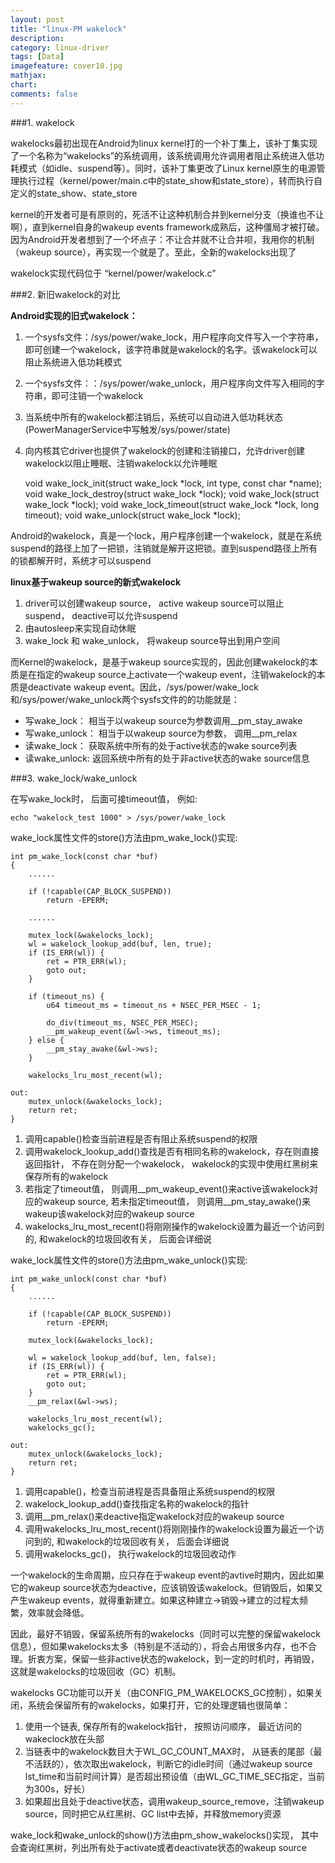 ```yaml
---
layout: post
title: "linux-PM wakelock"
description:
category: linux-driver
tags: [Data]
imagefeature: cover10.jpg
mathjax: 
chart:
comments: false
---
```


###1. wakelock  
  
wakelocks最初出现在Android为linux kernel打的一个补丁集上，该补丁集实现了一个名称为“wakelocks”的系统调用，该系统调用允许调用者阻止系统进入低功耗模式（如idle、suspend等）。同时，该补丁集更改了Linux kernel原生的电源管理执行过程（kernel/power/main.c中的state_show和state_store），转而执行自定义的state_show、state_store  
  
kernel的开发者可是有原则的，死活不让这种机制合并到kernel分支（换谁也不让啊），直到kernel自身的wakeup events framework成熟后，这种僵局才被打破。因为Android开发者想到了一个坏点子：不让合并就不让合并呗，我用你的机制（wakeup source），再实现一个就是了。至此，全新的wakelocks出现了  
  
wakelock实现代码位于 “kernel/power/wakelock.c”

###2. 新旧wakelock的对比  
  
**Android实现的旧式wakelock：**  

1. 一个sysfs文件：/sys/power/wake_lock，用户程序向文件写入一个字符串，即可创建一个wakelock，该字符串就是wakelock的名字。该wakelock可以阻止系统进入低功耗模式  
2. 一个sysfs文件：：/sys/power/wake_unlock，用户程序向文件写入相同的字符串，即可注销一个wakelock  
3. 当系统中所有的wakelock都注销后，系统可以自动进入低功耗状态(PowerManagerService中写触发/sys/power/state)  
4. 向内核其它driver也提供了wakelock的创建和注销接口，允许driver创建wakelock以阻止睡眠、注销wakelock以允许睡眠  

	void wake_lock_init(struct wake_lock *lock, int type, const char *name);
	void wake_lock_destroy(struct wake_lock *lock);
	void wake_lock(struct wake_lock *lock);
	void wake_lock_timeout(struct wake_lock *lock, long timeout);
	void wake_unlock(struct wake_lock *lock);
  
Android的wakelock，真是一个lock，用户程序创建一个wakelock，就是在系统suspend的路径上加了一把锁，注销就是解开这把锁。直到suspend路径上所有的锁都解开时，系统才可以suspend  
  
**linux基于wakeup source的新式wakelock**  
  
1. driver可以创建wakeup source， active wakeup source可以阻止suspend， deactive可以允许suspend  
2. 由autosleep来实现自动休眠  
3. wake_lock 和 wake_unlock， 将wakeup source导出到用户空间  
  
而Kernel的wakelock，是基于wakeup source实现的，因此创建wakelock的本质是在指定的wakeup source上activate一个wakeup event，注销wakelock的本质是deactivate wakeup event。因此，/sys/power/wake_lock和/sys/power/wake_unlock两个sysfs文件的的功能就是：

+ 写wake_lock： 相当于以wakeup source为参数调用\__pm_stay_awake  
+ 写wake_unlock： 相当于以wakeup source为参数， 调用\__pm_relax  
+ 读wake_lock： 获取系统中所有的处于active状态的wake source列表  
+ 读wake_unlock: 返回系统中所有的处于非active状态的wake source信息  
  
###3. wake_lock/wake_unlock  
  
在写wake_lock时， 后面可接timeout值， 例如:  
  
	echo "wakelock_test 1000" > /sys/power/wake_lock  
    
wake_lock属性文件的store()方法由pm_wake_lock()实现:  
  
	int pm_wake_lock(const char *buf)
	{
		......

		if (!capable(CAP_BLOCK_SUSPEND))
			return -EPERM;

		......
        
        mutex_lock(&wakelocks_lock);
		wl = wakelock_lookup_add(buf, len, true);
		if (IS_ERR(wl)) {
			ret = PTR_ERR(wl);
			goto out;
		}
        
		if (timeout_ns) {
			u64 timeout_ms = timeout_ns + NSEC_PER_MSEC - 1;

			do_div(timeout_ms, NSEC_PER_MSEC);
			__pm_wakeup_event(&wl->ws, timeout_ms);
		} else {
			__pm_stay_awake(&wl->ws);
		}

		wakelocks_lru_most_recent(wl);

 	out:
		mutex_unlock(&wakelocks_lock);
		return ret;
	}
    
1. 调用capable()检查当前进程是否有阻止系统suspend的权限  
2. 调用wakelock_lookup_add()查找是否有相同名称的wakelock，存在则直接返回指针， 不存在则分配一个wakelock， wakelock的实现中使用红黑树来保存所有的wakelock  
3. 若指定了timeout值， 则调用\__pm_wakeup_event()来active该wakelock对应的wakeup source, 若未指定timeout值， 则调用\__pm_stay_awake()来wakeup该wakelock对应的wakeup source  
4. wakelocks_lru_most_recent()将刚刚操作的wakelock设置为最近一个访问到的, 和wakelock的垃圾回收有关， 后面会详细说  
  
wake_lock属性文件的store()方法由pm_wake_unlock()实现: 
  
	int pm_wake_unlock(const char *buf)
	{
		......
        
		if (!capable(CAP_BLOCK_SUSPEND))
			return -EPERM;
	
		mutex_lock(&wakelocks_lock);

		wl = wakelock_lookup_add(buf, len, false);
		if (IS_ERR(wl)) {
			ret = PTR_ERR(wl);
			goto out;
		}
		__pm_relax(&wl->ws);

		wakelocks_lru_most_recent(wl);
		wakelocks_gc();

 	out:
		mutex_unlock(&wakelocks_lock);
		return ret;
	}  
    
1. 调用capable()，检查当前进程是否具备阻止系统suspend的权限  
2. wakelock_lookup_add()查找指定名称的wakelock的指针
3. 调用\__pm_relax()来deactive指定wakelock对应的wakeup source  
4. 调用wakelocks_lru_most_recent()将刚刚操作的wakelock设置为最近一个访问到的, 和wakelock的垃圾回收有关， 后面会详细说  
5. 调用wakelocks_gc()， 执行wakelock的垃圾回收动作  
  
一个wakelock的生命周期，应只存在于wakeup event的avtive时期内，因此如果它的wakeup source状态为deactive，应该销毁该wakelock。但销毁后，如果又产生wakeup events，就得重新建立。如果这种建立->销毁->建立的过程太频繁，效率就会降低。

因此，最好不销毁，保留系统所有的wakelocks（同时可以完整的保留wakelock信息），但如果wakelocks太多（特别是不活动的），将会占用很多内存，也不合理。折衷方案，保留一些非active状态的wakelock，到一定的时机时，再销毁，这就是wakelocks的垃圾回收（GC）机制。

wakelocks GC功能可以开关（由CONFIG_PM_WAKELOCKS_GC控制），如果关闭，系统会保留所有的wakelocks，如果打开，它的处理逻辑也很简单：  

1. 使用一个链表, 保存所有的wakelock指针， 按照访问顺序， 最近访问的wakeclock放在头部
2. 当链表中的wakelock数目大于WL_GC_COUNT_MAX时， 从链表的尾部（最不活跃的），依次取出wakelock，判断它的idle时间（通过wakeup source lst_time和当前时间计算）是否超出预设值（由WL_GC_TIME_SEC指定，当前为300s，好长）
3. 如果超出且处于deactive状态，调用wakeup_source_remove，注销wakeup source，同时把它从红黑树、GC list中去掉，并释放memory资源  
  
wake_lock和wake_unlock的show()方法由pm_show_wakelocks()实现， 其中会查询红黑树，列出所有处于activate或者deactivate状态的wakeup source  